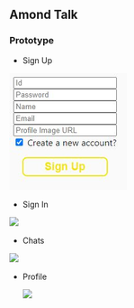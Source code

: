 ## Amond Talk

### Prototype ###

- Sign Up

![](https://github.com/Bigone0617/amondTalk/blob/master/img/prototype02.JPG?raw=true)

- Sign In

![](https://github.com/Bigone0617/amondTalk/tree/master/img/prototype01.JPG)

- Chats

![](https://github.com/Bigone0617/amondTalk/tree/master/img/prototype03.JPG)

- Profile

  ![](https://github.com/Bigone0617/amondTalk/tree/master/img/prototype04.JPG)
